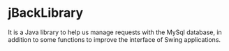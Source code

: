 # jBackLibrary
 It is a Java library to help us manage requests with the MySql database, in addition to some functions to improve the interface of Swing applications.
